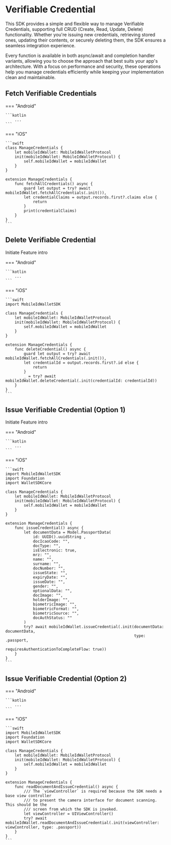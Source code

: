 # Verifiable Credential 

This SDK provides a simple and flexible way to manage Verifiable Credentials, supporting full CRUD (Create, Read, Update, Delete) functionality. Whether you're issuing new credentials, retrieving stored ones, updating their contents, or securely deleting them, the SDK ensures a seamless integration experience.

Every function is available in both async/await and completion handler variants, allowing you to choose the approach that best suits your app's architecture. With a focus on performance and security, these operations help you manage credentials efficiently while keeping your implementation clean and maintainable.

## Fetch Verifiable Credentials

=== "Android"

    ```kotlin
        ...
    ```

=== "iOS"

    ```swift
	class ManageCredentials {
	    let mobileIdWallet: MobileIdWalletProtocol
	    init(mobileIdWallet: MobileIdWalletProtocol) {
	        self.mobileIdWallet = mobileIdWallet
	    }
	}
	
	extension ManageCredentials {
	    func fetchAllCredentials() async {
	        guard let output = try? await mobileIdWallet.fetchAllCredentials(.init()),
	        let credentialClaims = output.records.first?.claims else {
	            return
	        }
	        print(credentialClaims)
	    }
	}
    ```


## Delete Verifiable Credential 

Initiate  Feature intro 

=== "Android"

    ```kotlin
        ...
    ```

=== "iOS"

    ```swift
	import MobileIdWalletSDK
	
	class ManageCredentials {
	    let mobileIdWallet: MobileIdWalletProtocol
	    init(mobileIdWallet: MobileIdWalletProtocol) {
	        self.mobileIdWallet = mobileIdWallet
	    }
	}
	
	extension ManageCredentials {
	    func deleteCredential() async {
	        guard let output = try? await mobileIdWallet.fetchAllCredentials(.init()),
	        let credentialId = output.records.first?.id else {
	            return
	        }
	        _ = try? await mobileIdWallet.deleteCredential(.init(credentialId: credentialId))
	    }
	}
    ```

## Issue Verifiable Credential (Option 1)

Initiate  Feature intro 

=== "Android"

    ```kotlin
        ...
    ```

=== "iOS"

    ```swift
	import MobileIdWalletSDK
	import Foundation
	import WalletSDKCore
	
	class ManageCredentials {
	    let mobileIdWallet: MobileIdWalletProtocol
	    init(mobileIdWallet: MobileIdWalletProtocol) {
	        self.mobileIdWallet = mobileIdWallet
	    }
	}
	
	extension ManageCredentials {
	    func issueCredential() async {
	        let documentData = Model.PassportData(
	            id: UUID().uuidString ,
	            docIcaoCode: "",
	            docType: "",
	            isElectronic: true,
	            mrz: "",
	            name: "",
	            surname: "",
	            docNumber: "",
	            issueState: "",
	            expiryDate: "",
	            issueDate: "",
	            gender: "",
	            optionalData: "",
	            docImage: "",
	            holderImage: "",
	            biometricImage: "",
	            biometricFormat: "",
	            biometricSource: "",
	            docAuthStatus: ""
	        )
	        try? await mobileIdWallet.issueCredential(.init(documentData: documentData,
	                                                        type: .passport,
	                                                        requiresAuthenticationToCompleteFlow: true))
	    }
	}
    ```

## Issue Verifiable Credential (Option 2)

=== "Android"

    ```kotlin
        ...
    ```

=== "iOS"

    ```swift
	import MobileIdWalletSDK
	import Foundation
	import WalletSDKCore
	
	class ManageCredentials {
	    let mobileIdWallet: MobileIdWalletProtocol
	    init(mobileIdWallet: MobileIdWalletProtocol) {
	        self.mobileIdWallet = mobileIdWallet
	    }
	}
	
	extension ManageCredentials {
	    func readDocumentAndIssueCredential() async {
	        /// The `viewController` is required because the SDK needs a base view controller
	        /// to present the camera interface for document scanning. This should be the
	        /// screen from which the SDK is invoked.
	        let viewController = UIViewController()
	        try? await mobileIdWallet.readDocumentAndIssueCredential(.init(viewController: viewController, type: .passport))
	    }
	}
    ```